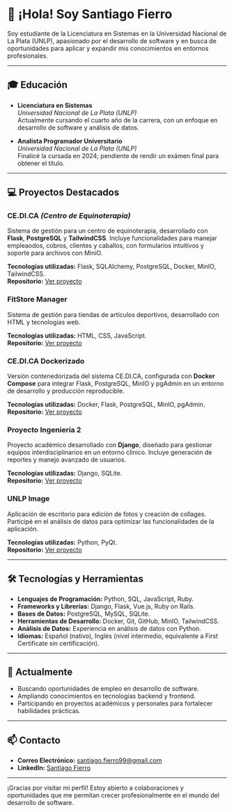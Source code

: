# 👋 ¡Hola! Soy Santiago Fierro

Soy estudiante de la Licenciatura en Sistemas en la Universidad Nacional de La Plata (UNLP), apasionado por el desarrollo de software y en busca de oportunidades para aplicar y expandir mis conocimientos en entornos profesionales.

---

## 🎓 Educación

- **Licenciatura en Sistemas**  
  *Universidad Nacional de La Plata (UNLP)*  
  Actualmente cursando el cuarto año de la carrera, con un enfoque en desarrollo de software y análisis de datos.

- **Analista Programador Universitario**  
  *Universidad Nacional de La Plata (UNLP)*  
  Finalicé la cursada en 2024; pendiente de rendir un exámen final para obtener el título.

---

## 💻 Proyectos Destacados

### **CE.DI.CA** *(Centro de Equinoterapia)*
Sistema de gestión para un centro de equinoterapia, desarrollado con **Flask**, **PostgreSQL** y **TailwindCSS**. Incluye funcionalidades para manejar empleaodos, cobros, clientes y caballos, con formularios intuitivos y soporte para archivos con MiniO.  

**Tecnologías utilizadas:** Flask, SQLAlchemy, PostgreSQL, Docker, MinIO, TailwindCSS.  
**Repositorio:** [Ver proyecto](https://github.com/santiFie/cedica-private-docker)

### **FitStore Manager**
Sistema de gestión para tiendas de artículos deportivos, desarrollado con HTML y tecnologías web.  

**Tecnologías utilizadas:** HTML, CSS, JavaScript.  
**Repositorio:** [Ver proyecto](https://github.com/santiFie/fitstore-manager)

### **CE.DI.CA Dockerizado**
Versión contenedorizada del sistema CE.DI.CA, configurada con **Docker Compose** para integrar Flask, PostgreSQL, MinIO y pgAdmin en un entorno de desarrollo y producción reproducible.  

**Tecnologías utilizadas:** Docker, Flask, PostgreSQL, MinIO, pgAdmin.  
**Repositorio:** [Ver proyecto]((https://github.com/santiFie/cedica-private-docker))

### **Proyecto Ingeniería 2**
Proyecto académico desarrollado con **Django**, diseñado para gestionar equipos interdisciplinarios en un entorno clínico. Incluye generación de reportes y manejo avanzado de usuarios.  

**Tecnologías utilizadas:** Django, SQLite.  
**Repositorio:** [Ver proyecto](https://github.com/santiFie/proyecto-ingenieria2)

### **UNLP Image**
Aplicación de escritorio para edición de fotos y creación de collages. Participé en el análisis de datos para optimizar las funcionalidades de la aplicación.  

**Tecnologías utilizadas:** Python, PyQt.  
**Repositorio:** [Ver proyecto](https://github.com/santiFie/unlp-image)

---

## 🛠️ Tecnologías y Herramientas

- **Lenguajes de Programación:** Python, SQL, JavaScript, Ruby.  
- **Frameworks y Librerías:** Django, Flask, Vue.js, Ruby on Rails.  
- **Bases de Datos:** PostgreSQL, MySQL, SQLite.  
- **Herramientas de Desarrollo:** Docker, Git, GitHub, MinIO, TailwindCSS.  
- **Análisis de Datos:** Experiencia en análisis de datos con Python.  
- **Idiomas:** Español (nativo), Inglés (nivel intermedio, equivalente a First Certificate sin certificación).

---

## 🌱 Actualmente

- Buscando oportunidades de empleo en desarrollo de software.  
- Ampliando conocimientos en tecnologías backend y frontend.  
- Participando en proyectos académicos y personales para fortalecer habilidades prácticas.

---

## 📫 Contacto

- **Correo Electrónico:** santiago.fierro99@gmail.com  
- **LinkedIn:** [Santiago Fierro](https://www.linkedin.com/in/santiago-fierro-b486732a9/)  

---

¡Gracias por visitar mi perfil! Estoy abierto a colaboraciones y oportunidades que me permitan crecer profesionalmente en el mundo del desarrollo de software.

